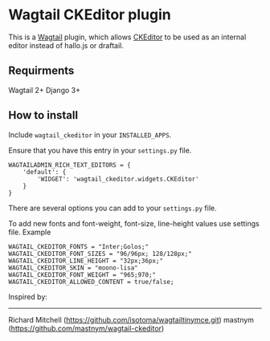 # Wagtail CKEditor plugin

This is a [Wagtail](https://wagtail.io/) plugin, which allows [CKEditor](http://ckeditor.com/) to be used as an internal editor
instead of hallo.js or draftail.

## Requirments

Wagtail 2+
Django 3+

## How to install

Include `wagtail_ckeditor` in your `INSTALLED_APPS`.

Ensure that you have this entry in your `settings.py` file.


    WAGTAILADMIN_RICH_TEXT_EDITORS = {
        'default': {
            'WIDGET': 'wagtail_ckeditor.widgets.CKEditor'
        }
    }

There are several options you can add to your `settings.py` file.

To add new fonts and font-weight, font-size, line-height values use settings file.
Example
```
WAGTAIL_CKEDITOR_FONTS = "Inter;Golos;"
WAGTAIL_CKEDITOR_FONT_SIZES = "96/96px; 128/128px;"
WAGTAIL_CKEDITOR_LINE_HEIGHT = "32px;36px;"
WAGTAIL_CKEDITOR_SKIN = "moono-lisa"
WAGTAIL_CKEDITOR_FONT_WEIGHT = "965;970;"
WAGTAIL_CKEDITOR_ALLOWED_CONTENT = true/false;
```
  
  Inspired by:

---

Richard Mitchell (https://github.com/isotoma/wagtailtinymce.git)
mastnym (https://github.com/mastnym/wagtail-ckeditor)
